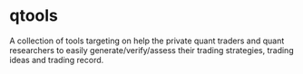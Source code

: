 # qtools
A collection of tools targeting on help the private quant traders and quant researchers to easily generate/verify/assess their trading strategies, trading ideas and trading record.
